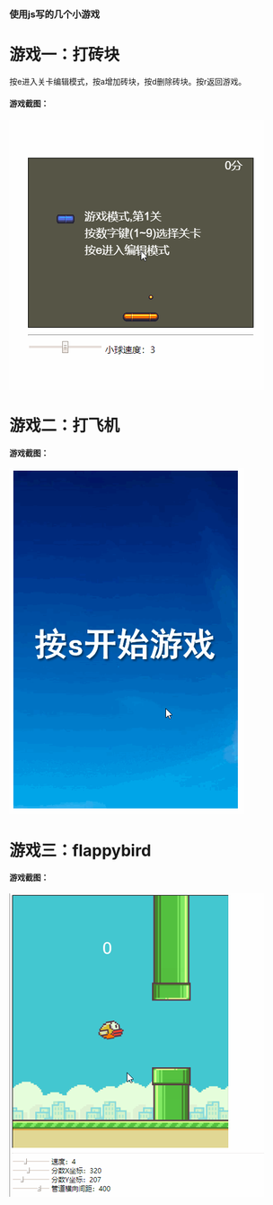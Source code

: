 ### 使用js写的几个小游戏
# 游戏一：打砖块
按e进入关卡编辑模式，按a增加砖块，按d删除砖块。按r返回游戏。
#### 游戏截图：
![Scheme](screencast/breakbrick_screenshot.gif)

# 游戏二：打飞机
#### 游戏截图：
![Scheme](screencast/shotaircraft_screenshot.gif)

# 游戏三：flappybird
#### 游戏截图：
![Scheme](screencast/flappybird_screenshot.gif)